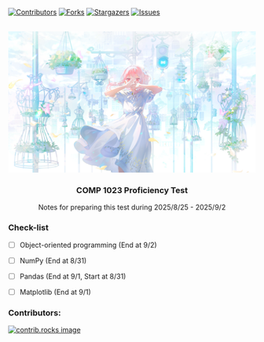 <!-- Improved compatibility of back to top link: See: https://github.com/othneildrew/Best-README-Template/pull/73 -->
<!-- <a id="readme-top"></a> -->
<!--
*** Thanks for checking out the Best-README-Template. If you have a suggestion
*** that would make this better, please fork the repo and create a pull request
*** or simply open an issue with the tag "enhancement".
*** Don't forget to give the project a star!
*** Thanks again! Now go create something AMAZING! :D
-->



<!-- PROJECT SHIELDS -->
<!--
*** I'm using markdown "reference style" links for readability.
*** Reference links are enclosed in brackets [ ] instead of parentheses ( ).
*** See the bottom of this document for the declaration of the reference variables
*** for contributors-url, forks-url, etc. This is an optional, concise syntax you may use.
*** https://www.markdownguide.org/basic-syntax/#reference-style-links
-->
[![Contributors][contributors-shield]][contributors-url]
[![Forks][forks-shield]][forks-url]
[![Stargazers][stars-shield]][stars-url]
[![Issues][issues-shield]][issues-url]
<!-- [![project_license][license-shield]][license-url] -->
<!-- [![LinkedIn][linkedin-shield]][linkedin-url] -->



<!-- PROJECT LOGO -->
<br />
<div align="center">
  <a href="https://github.com/Akatsu0827/COMP1023">
    <img src="image/logo.png">
  </a>

<h3 align="center">COMP 1023 Proficiency Test</h3>

  <p align="center">
    Notes for preparing this test during 2025/8/25 - 2025/9/2
    <!-- <br /> -->
    <!-- <a href="https://github.com/Akatsu0827/COMP1023"><strong>Explore the docs »</strong></a>
    <br />
    <br />
    <a href="https://github.com/Akatsu0827/COMP1023">View Demo</a>
    &middot;
    <a href="https://github.com/Akatsu0827/COMP1023/issues/new?labels=bug&template=bug-report---.md">Report Bug</a>
    &middot;
    <a href="https://github.com/Akatsu0827/COMP1023/issues/new?labels=enhancement&template=feature-request---.md">Request Feature</a> -->
  </p>
</div>

### Check-list

- [ ] Object-oriented programming (End at 9/2)
- [ ] NumPy (End at 8/31)
- [ ] Pandas (End at 9/1, Start at 8/31)
- [ ] Matplotlib (End at 9/1)


<!-- TABLE OF CONTENTS -->
<!-- <details>
  <summary>Table of Contents</summary>
  <ol>
    <li>
      <a href="#about-the-project">About The Project</a>
      <ul>
        <li><a href="#built-with">Built With</a></li>
      </ul>
    </li>
    <li>
      <a href="#getting-started">Getting Started</a>
      <ul>
        <li><a href="#prerequisites">Prerequisites</a></li>
        <li><a href="#installation">Installation</a></li>
      </ul>
    </li>
    <li><a href="#usage">Usage</a></li>
    <li><a href="#roadmap">Roadmap</a></li>
    <li><a href="#contributing">Contributing</a></li>
    <li><a href="#license">License</a></li>
    <li><a href="#contact">Contact</a></li>
    <li><a href="#acknowledgments">Acknowledgments</a></li>
  </ol>
</details> -->

<!-- 

<!-- ABOUT THE PROJECT -->
<!-- ## About The Project

[![Product Name Screen Shot][product-screenshot]](https://example.com)

Here's a blank template to get started. To avoid retyping too much info, do a search and replace with your text editor for the following: `github_username`, `repo_name`, `twitter_handle`, `linkedin_username`, `email_client`, `email`, `project_title`, `project_description`, `project_license`

<p align="right">(<a href="#readme-top">back to top</a>)</p> -->


<!-- 
### Built With

* [![Next][Next.js]][Next-url]
* [![React][React.js]][React-url]
* [![Vue][Vue.js]][Vue-url]
* [![Angular][Angular.io]][Angular-url]
* [![Svelte][Svelte.dev]][Svelte-url]
* [![Laravel][Laravel.com]][Laravel-url]
* [![Bootstrap][Bootstrap.com]][Bootstrap-url]
* [![JQuery][JQuery.com]][JQuery-url]

<p align="right">(<a href="#readme-top">back to top</a>)</p> -->



<!-- GETTING STARTED -->
<!-- ## Getting Started

This is an example of how you may give instructions on setting up your project locally.
To get a local copy up and running follow these simple example steps.

### Prerequisites

This is an example of how to list things you need to use the software and how to install them.
* npm
  ```sh
  npm install npm@latest -g -->
  <!-- ``` -->

<!-- ### Installation

1. Get a free API Key at [https://example.com](https://example.com)
2. Clone the repo
   ```sh
   git clone https://github.com/Akatsu0827/COMP1023.git
   ```
3. Install NPM packages
   ```sh
   npm install
   ```
4. Enter your API in `config.js`
   ```js
   const API_KEY = 'ENTER YOUR API';
   ```
5. Change git remote url to avoid accidental pushes to base project
   ```sh
   git remote set-url origin Akatsu0827/COMP1023
   git remote -v # confirm the changes
   ```

<p align="right">(<a href="#readme-top">back to top</a>)</p>
 -->


<!-- USAGE EXAMPLES -->
<!-- ## Usage

Use this space to show useful examples of how a project can be used. Additional screenshots, code examples and demos work well in this space. You may also link to more resources.

_For more examples, please refer to the [Documentation](https://example.com)_

<p align="right">(<a href="#readme-top">back to top</a>)</p> -->



<!-- ROADMAP -->
<!-- ## Roadmap

- [ ] Feature 1
- [ ] Feature 2
- [ ] Feature 3
    - [ ] Nested Feature

See the [open issues](https://github.com/Akatsu0827/COMP1023/issues) for a full list of proposed features (and known issues).

<p align="right">(<a href="#readme-top">back to top</a>)</p> -->



<!-- CONTRIBUTING -->
<!-- ## Contributing

Contributions are what make the open source community such an amazing place to learn, inspire, and create. Any contributions you make are **greatly appreciated**.

If you have a suggestion that would make this better, please fork the repo and create a pull request. You can also simply open an issue with the tag "enhancement".
Don't forget to give the project a star! Thanks again!

1. Fork the Project
2. Create your Feature Branch (`git checkout -b feature/AmazingFeature`)
3. Commit your Changes (`git commit -m 'Add some AmazingFeature'`)
4. Push to the Branch (`git push origin feature/AmazingFeature`)
5. Open a Pull Request -->

<!-- <p align="right">(<a href="#readme-top">back to top</a>)</p> -->

### Contributors:

<a href="https://github.com/Akatsu0827/COMP1023/graphs/contributors">
  <img src="https://contrib.rocks/image?repo=Akatsu0827/COMP1023" alt="contrib.rocks image" />
</a>



<!-- LICENSE -->
<!-- ## License

Distributed under the project_license. See `LICENSE.txt` for more information. -->

<!-- <p align="right">(<a href="#readme-top">back to top</a>)</p> -->



<!-- CONTACT -->
<!-- ## Contact

Your Name - [@twitter_handle](https://twitter.com/twitter_handle) - email@email_client.com

Project Link: [https://github.com/Akatsu0827/COMP1023](https://github.com/Akatsu0827/COMP1023)

<p align="right">(<a href="#readme-top">back to top</a>)</p> -->



<!-- ACKNOWLEDGMENTS -->
<!-- ## Acknowledgments

* []()
* []()
* []()

<p align="right">(<a href="#readme-top">back to top</a>)</p> -->



<!-- MARKDOWN LINKS & IMAGES -->
<!-- https://www.markdownguide.org/basic-syntax/#reference-style-links -->
[contributors-shield]: https://img.shields.io/github/contributors/Akatsu0827/COMP1023.svg?style=for-the-badge
[contributors-url]: https://github.com/Akatsu0827/COMP1023/graphs/contributors
[forks-shield]: https://img.shields.io/github/forks/Akatsu0827/COMP1023.svg?style=for-the-badge
[forks-url]: https://github.com/Akatsu0827/COMP1023/network/members
[stars-shield]: https://img.shields.io/github/stars/Akatsu0827/COMP1023.svg?style=for-the-badge
[stars-url]: https://github.com/Akatsu0827/COMP1023/stargazers
[issues-shield]: https://img.shields.io/github/issues/Akatsu0827/COMP1023.svg?style=for-the-badge
[issues-url]: https://github.com/Akatsu0827/COMP1023/issues
[license-shield]: https://img.shields.io/github/license/Akatsu0827/COMP1023.svg?style=for-the-badge
[license-url]: https://github.com/Akatsu0827/COMP1023/blob/master/LICENSE.txt
<!-- [linkedin-shield]: https://img.shields.io/badge/-LinkedIn-black.svg?style=for-the-badge&logo=linkedin&colorB=555
[linkedin-url]: https://linkedin.com/in/linkedin_username
[product-screenshot]: images/screenshot.png
[Next.js]: https://img.shields.io/badge/next.js-000000?style=for-the-badge&logo=nextdotjs&logoColor=white
[Next-url]: https://nextjs.org/
[React.js]: https://img.shields.io/badge/React-20232A?style=for-the-badge&logo=react&logoColor=61DAFB
[React-url]: https://reactjs.org/
[Vue.js]: https://img.shields.io/badge/Vue.js-35495E?style=for-the-badge&logo=vuedotjs&logoColor=4FC08D
[Vue-url]: https://vuejs.org/
[Angular.io]: https://img.shields.io/badge/Angular-DD0031?style=for-the-badge&logo=angular&logoColor=white
[Angular-url]: https://angular.io/
[Svelte.dev]: https://img.shields.io/badge/Svelte-4A4A55?style=for-the-badge&logo=svelte&logoColor=FF3E00
[Svelte-url]: https://svelte.dev/
[Laravel.com]: https://img.shields.io/badge/Laravel-FF2D20?style=for-the-badge&logo=laravel&logoColor=white
[Laravel-url]: https://laravel.com
[Bootstrap.com]: https://img.shields.io/badge/Bootstrap-563D7C?style=for-the-badge&logo=bootstrap&logoColor=white
[Bootstrap-url]: https://getbootstrap.com
[JQuery.com]: https://img.shields.io/badge/jQuery-0769AD?style=for-the-badge&logo=jquery&logoColor=white
[JQuery-url]: https://jquery.com  -->